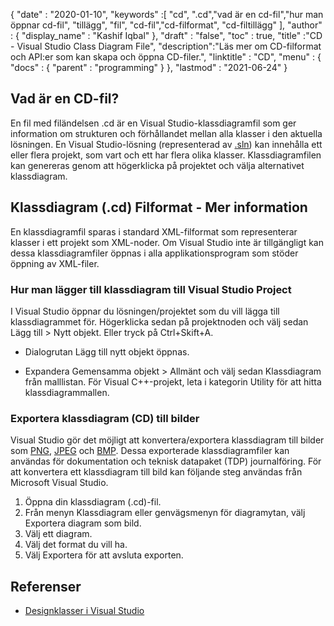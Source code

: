 {
  "date" : "2020-01-10",
  "keywords" :[ "cd", ".cd","vad är en cd-fil","hur man öppnar cd-fil", "tillägg", "fil", "cd-fil","cd-filformat", "cd-filtillägg" ],
  "author" : {
    "display_name" : "Kashif Iqbal"
},
  "draft" : "false",
  "toc" : true,
  "title" :"CD - Visual Studio Class Diagram File",
  "description":"Läs mer om CD-filformat och API:er som kan skapa och öppna CD-filer.",
  "linktitle" : "CD",
  "menu" : {
    "docs" : {
      "parent" : "programming"
}
},
  "lastmod" : "2021-06-24"
}

## Vad är en CD-fil?

En fil med filändelsen .cd är en Visual Studio-klassdiagramfil som ger information om strukturen och förhållandet mellan alla klasser i den aktuella lösningen. En Visual Studio-lösning (representerad av [.sln](/sv/programming/sln/)) kan innehålla ett eller flera projekt, som vart och ett har flera olika klasser. Klassdiagramfilen kan genereras genom att högerklicka på projektet och välja alternativet klassdiagram.

## Klassdiagram (.cd) Filformat - Mer information

En klassdiagramfil sparas i standard XML-filformat som representerar klasser i ett projekt som XML-noder. Om Visual Studio inte är tillgängligt kan dessa klassdiagramfiler öppnas i alla applikationsprogram som stöder öppning av XML-filer.

### Hur man lägger till klassdiagram till Visual Studio Project

I Visual Studio öppnar du lösningen/projektet som du vill lägga till klassdiagrammet för. Högerklicka sedan på projektnoden och välj sedan Lägg till > Nytt objekt. Eller tryck på Ctrl+Skift+A.

* Dialogrutan Lägg till nytt objekt öppnas.

* Expandera Gemensamma objekt > Allmänt och välj sedan Klassdiagram från malllistan. För Visual C++-projekt, leta i kategorin Utility för att hitta klassdiagrammallen.

### Exportera klassdiagram (CD) till bilder

Visual Studio gör det möjligt att konvertera/exportera klassdiagram till bilder som [PNG](/sv/image/png/), [JPEG](/sv/image/jpeg/) och [BMP](/sv/image/bmp/). Dessa exporterade klassdiagramfiler kan användas för dokumentation och teknisk datapaket (TDP) journalföring. För att konvertera ett klassdiagram till bild kan följande steg användas från Microsoft Visual Studio.

1. Öppna din klassdiagram (.cd)-fil.
1. Från menyn Klassdiagram eller genvägsmenyn för diagramytan, välj Exportera diagram som bild.
1. Välj ett diagram.
1. Välj det format du vill ha.
1. Välj Exportera för att avsluta exporten.

## Referenser

* [Designklasser i Visual Studio](https://learn.microsoft.com/en-us/visualstudio/ide/class-designer/designing-and-viewing-classes-and-types?view=vs-2019)

